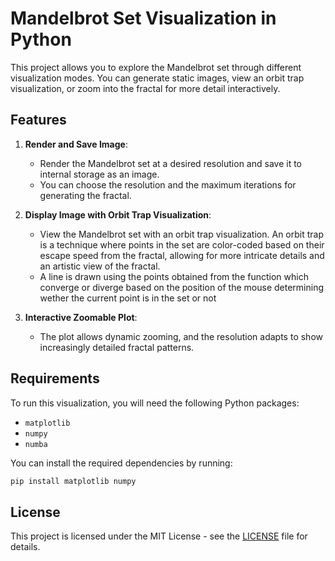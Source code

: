 # Mandelbrot Set Visualization in Python

This project allows you to explore the Mandelbrot set through different visualization modes. You can generate static images, view an orbit trap visualization, or zoom into the fractal for more detail interactively.

## Features

1. **Render and Save Image**:
   - Render the Mandelbrot set at a desired resolution and save it to internal storage as an image.
   - You can choose the resolution and the maximum iterations for generating the fractal.

2. **Display Image with Orbit Trap Visualization**:
   - View the Mandelbrot set with an orbit trap visualization. An orbit trap is a technique where points in the set are color-coded based on their escape speed from the fractal, allowing for more intricate details and an artistic view of the fractal.
   - A line is drawn using the points obtained from the function which converge or diverge based on the position of the mouse determining wether the current point is in the set or not

3. **Interactive Zoomable Plot**:
   - The plot allows dynamic zooming, and the resolution adapts to show increasingly detailed fractal patterns.

## Requirements

To run this visualization, you will need the following Python packages:

- `matplotlib`
- `numpy`
- `numba`

You can install the required dependencies by running:

```bash
pip install matplotlib numpy
```

## License
This project is licensed under the MIT License - see the [LICENSE](LICENSE) file for details.